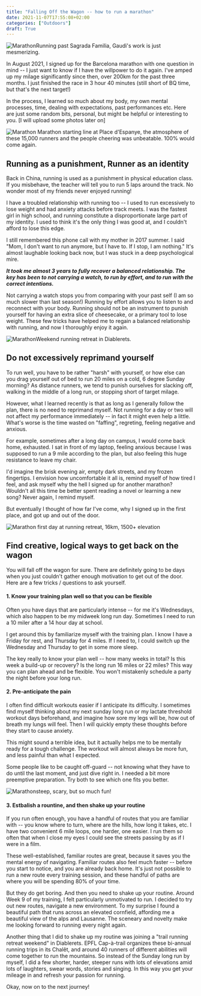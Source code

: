 ```yaml
---
title: "Falling Off the Wagon -- how to run a marathon"
date: 2021-11-07T17:55:08+02:00
categories: ["Outdoors"]
draft: True
---
```


![Marathon](/post/FallingOfftheWagon/IMG_1474.jpeg)Running past Sagrada Familia, Gaudi's work is just mesmerizing.

In August 2021, I signed up for the Barcelona marathon with one question in mind -- I just want to know if I have the willpower to do it again. I've amped up my milage significantly since then, over 200km for the past three months. I just finished the race in 3 hour 40 minutes (still short of BQ time, but that's the next target!)

In the process, I learned so much about my body, my own mental processes, time, dealing with expectations, past performances etc. Here are just some random bits, personal, but might be helpful or interesting to you. [I will upload some photos later on]

![Marathon](/post/FallingOfftheWagon/IMG_1467.jpeg) Marathon starting line at Place d'Espanye, the atmosphere of these 15,000 runners and the people cheering was unbeatable. 100% would come again. 

## Running as a punishment, Runner as an identity

Back in China, running is used as a punishment in physical education class. If you misbehave, the teacher will tell you to run 5 laps around the track. No wonder most of my friends never enjoyed running! 

I have a troubled relationship with running too -- I used to run excessively to lose weight and had anxiety attacks before track meets. I was the fastest girl in high school, and running constitute a disproportionate large part of my identity. I used to think it's the only thing I was good at, and I couldn't afford to lose this edge. 

I still remembered this phone call with my mother in 2017 summer. I said "Mom, I don't want to run anymore, but I have to. If I stop, I am nothing." It's almost laughable looking back now, but I was stuck in a deep psychological mire. 

***It took me almost 3 years to fully recover a balanced relationship. The key has been to not carrying a watch, to run by effort, and to run with the correct intentions.*** 

Not carrying a watch stops you from comparing with your past self (I am so much slower than last season!) Running by effort allows you to listen to and reconnect with your body. Running should not be an instrument to punish yourself for having an extra slice of cheesecake, or a primary tool to lose weight. These few tricks have helped me to regain a balanced relationship with running, and now I thoroughly enjoy it again. 

![Marathon](/post/FallingOfftheWagon/chalet.jpeg)Weekend running retreat in Diablerets.  

## Do not excessively reprimand yourself
To run well, you have to be rather "harsh" with yourself, or how else can you drag yourself out of bed to run 20 miles on a cold, 6 degree Sunday morning? As distance runners, we tend to punish ourselves for slacking off, walking in the middle of a long run, or stopping short of target milage.

However, what I learned recently is that as long as I generally follow the plan, there is no need to reprimand myself. Not running for a day or two will not affect my performance immediately -- in fact it might even help a little. What's worse is the time wasted on "faffing", regreting, feeling negative and anxious.

For example, sometimes after a long day on campus, I would come back home, exhausted. I sat in front of my laptop, feeling anxious because I was supposed to run a 9 mile according to the plan, but also feeling this huge resistance to leave my chair. 

I'd imagine the brisk evening air, empty dark streets, and my frozen fingertips. I envision how uncomfortable it all is, remind myself of how tired I feel, and ask myself why the hell I signed up for another marathon? Wouldn't all this time be better spent reading a novel or learning a new song? Never again, I remind myself. 

But eventually I thought of how far I've come, why I signed up in the first place, and got up and out of the door. 

![Marathon](/post/FallingOfftheWagon/IMG_1164.jpeg) first day at running retreat, 16km, 1500+ elevation 

## Find creative, logical ways to get back on the wagon

You will fall off the wagon for sure. There are definitely going to be days when you just couldn't gather enough motivation to get out of the door. Here are a few tricks / questions to ask yourself.

#### 1. Know your training plan well so that you can be flexible 

Often you have days that are particularly intense -- for me it's Wednesdays, which also happen to be my midweek long run day. Sometimes I need to run a 10 miler after a 14 hour day at school. 

I get around this by familiarize myself with the training plan. I know I have a Friday for rest, and Thursday for 4 miles. If I need to, I could switch up the Wednesday and Thursday to get in some more sleep. 

The key really to know your plan well -- how many weeks in total? Is this week a build-up or recovery? Is the long run 16 miles or 22 miles? This way you can plan ahead and be flexible. You won't mistakenly schedule a party the night before your long run. 

#### 2. Pre-anticipate the pain 

I often find difficult workouts easier if I anticipate its difficulty. I sometimes find myself thinking about my next sunday long run or my lactate threshold workout days beforehand, and imagine how sore my legs will be, how out of breath my lungs will feel. Then I will quickly empty these thoughts before they start to cause anxiety. 

This might sound a terrible idea, but it actually helps me to be mentally ready for a tough challenge. The workout will almost always be more fun, and less painful than what I expected. 

Some people like to be caught off-guard -- not knowing what they have to do until the last moment, and just dive right in. I needed a bit more preemptive preparation. Try both to see which one fits you better. 

![Marathon](/post/FallingOfftheWagon/IMG_1145.jpeg)steep, scary, but so much fun!


#### 3. Estbalish a rountine, and then shake up your routine   
If you run often enough, you have a handful of routes that you are familiar with -- you know where to turn, where are the hills, how long it takes, etc. I have two convenient 6 mile loops, one harder, one easier. I run them so often that when I close my eyes I could see the streets passing by as if I were in a film. 

These well-established, familiar routes are great, because it saves you the mental energy of navigating. Familiar routes also feel much faster -- before you start to notice, and you are already back home. It's just not possible to run a new route every training session, and these handful of paths are where you will be spending 80% of your time. 

But they do get boring. And then you need to shake up your routine. Around Week 9 of my training, I felt particularly unmotivated to run. I decided to try out new routes, navigate a new environment. To my surprise I found a beautiful path that runs across an elevated cornfield, affording me a beautiful view of the alps and Lausanne. The sceneary and novelty make me looking forward to running every night again. 

Another thing that I did to shake up my routine was joining a "trail running retreat weekend" in Diablerets. EPFL Cap-à-trail organizes these bi-annual running trips in its Chalêt, and around 40 runners of different abilities will come together to run the mountains. So instead of the Sunday long run by myself, I did a few shorter, harder, steeper runs with lots of elevations amid lots of laughters, swear words, stories and singing. In this way you get your mileage in and refresh your passion for running. 

Okay, now on to the next journey! 